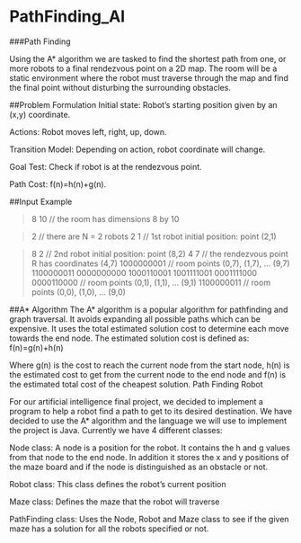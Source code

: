 # PathFinding_AI
###Path Finding 

Using the A* algorithm we are tasked to find the shortest path from one, or more robots to a final rendezvous point on a 2D map. The room will be a static environment where the robot must traverse through the map and find the final point without disturbing the surrounding obstacles.  

##Problem Formulation
Initial state: Robot’s starting position given by an (x,y) coordinate.

Actions: Robot moves left, right, up, down.

Transition Model: Depending on action, robot coordinate will change.

Goal Test: Check if robot is at the rendezvous point.

Path Cost: f(n)=h(n)+g(n). 

##Input Example
>8 10                 // the room has dimensions 8 by 10

>2                 // there are N = 2 robots
>2 1                 // 1st robot initial position: point (2,1)

>8 2                 // 2nd robot initial position: point (8,2) 
>4 7                // the rendezvous point R has coordinates (4,7)
>1000000001            // room points (0,7), (1,7), ... (9,7)
>1100000011
>0000000000
>1000110001
>1001111001
>0001111000
>0000110000             // room points (0,1), (1,1), ... (9,1)
>1100000011             // room points (0,0), (1,0), ... (9,0)

##A* Algorithm
The A* algorithm is a popular algorithm for pathfinding and graph traversal. It avoids expanding all possible paths which can be expensive. It uses the total estimated solution cost to determine each move towards the end node. The estimated solution cost is defined as:
 f(n)=g(n)+h(n) 
 
Where g(n) is the cost to reach the current node from the start node, h(n) is the estimated cost to get from the current node to the end node and f(n) is the estimated total cost of the cheapest solution. 
Path Finding Robot

For our artificial intelligence final project, we decided to implement a program to help a robot find a path to get to its desired destination. We have decided to use the A* algorithm and the language we will use to implement the project is Java. Currently we have 4 different classes:

Node class: A node is a position for the robot. It contains the h and g values from that node to the end node. In addition it stores the x and y positions of the maze board and if the node is distinguished as an obstacle or not.

Robot class: This class defines the robot’s current position 

Maze class: Defines the maze that the robot will traverse 

PathFinding class: Uses the Node, Robot and Maze class to see if the given maze has a solution for all the robots specified or not. 

